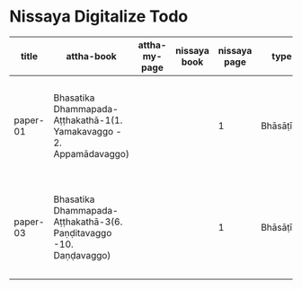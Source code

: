 # Nissaya Digitalize Todo

|title|attha-book|attha-my-page|nissaya book|nissaya page|type|nissaya title|page count|link|
|-|-|-|-|-|-|-|-|-|
|paper-01|Bhasatika Dhammapada-Aṭṭhakathā-1(1. Yamakavaggo - 2. Appamādavaggo)|||1|Bhāsāṭīkā|ဘသတိက ဓမ္မပဒ-အဋ္ဌကထာ-1(1. စိတ္တဝဂ္ဂေါ - 2. ဗာလဝဂ္ဂေါ)|0|[todo](https://www-hk.wikipali.org/app/article/index.php?view=chapter&book=122&par=38&channal=6d8338f0-8cfe-4e04-80b9-52802a2495d0&display=sent&mode=edit&direction=col)
|paper-03|Bhasatika Dhammapada-Aṭṭhakathā-3(6. Paṇḍitavaggo -10. Daṇḍavaggo)|||1|Bhāsāṭīkā|ဘသတိက ဓမ္မပဒ-အဋ္ဌကထာ-3(5. ဗာလဝဂ္ဂေါ - 7. အရဟန္တဝဂ္ဂေါ)|510|[todo](https://www-hk.wikipali.org/app/article/index.php?view=chapter&book=122&par=1559&channal=6d8338f0-8cfe-4e04-80b9-52802a2495d0&display=sent&mode=edit&direction=col)
